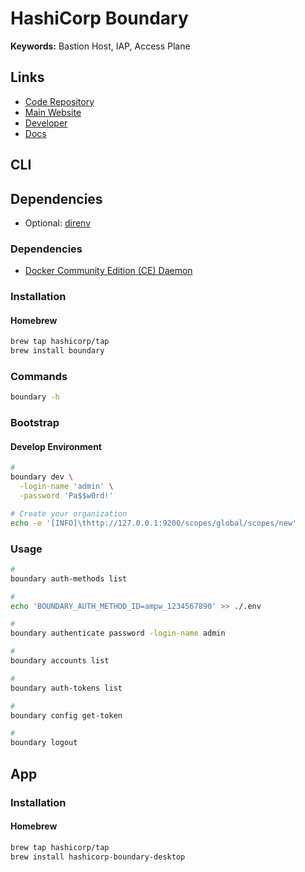 # HashiCorp Boundary

<!--
https://github.com/janikgar/boundary-chart
-->

**Keywords:** Bastion Host, IAP, Access Plane

## Links

- [Code Repository](https://github.com/hashicorp/boundary)
- [Main Website](https://boundaryproject.io)
- [Developer](https://developer.hashicorp.com/boundary)
- [Docs](https://developer.hashicorp.com/boundary/docs)

## CLI

## Dependencies

- Optional: [direnv](/direnv.md)

### Dependencies

- [Docker Community Edition (CE) Daemon](/docker/ce/daemon.md)

### Installation

#### Homebrew

```sh
brew tap hashicorp/tap
brew install boundary
```

### Commands

```sh
boundary -h
```

### Bootstrap

#### Develop Environment

```sh
#
boundary dev \
  -login-name 'admin' \
  -password 'Pa$$w0rd!'

# Create your organization
echo -e '[INFO]\thttp://127.0.0.1:9200/scopes/global/scopes/new'
```

### Usage

```sh
#
boundary auth-methods list

#
echo 'BOUNDARY_AUTH_METHOD_ID=ampw_1234567890' >> ./.env

#
boundary authenticate password -login-name admin

#
boundary accounts list

#
boundary auth-tokens list

#
boundary config get-token

#
boundary logout
```

## App

### Installation

#### Homebrew

```sh
brew tap hashicorp/tap
brew install hashicorp-boundary-desktop
```
